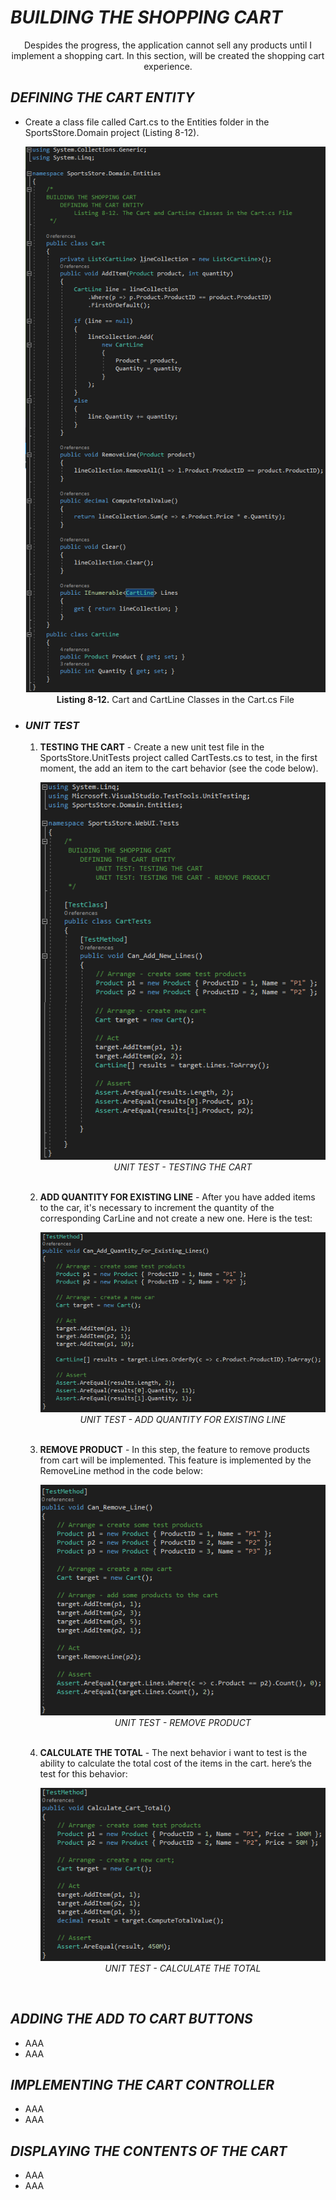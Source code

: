 <h1><i>BUILDING THE SHOPPING CART</i></h1>
<p align="center">
	Despides the progress, the application cannot sell any products until I implement a shopping cart. In this section, will be created the shopping cart experience.
</p>

<h2><i>DEFINING THE CART ENTITY</i></h2>
<ul>
	<li>
		Create a class file called Cart.cs to the Entities folder in the SportsStore.Domain project (Listing 8-12).
		<p align="center">
			<img src="Pictures/Listing 8-12.png" /><br />
			<b>Listing 8-12.</b> Cart and CartLine Classes in the Cart.cs File
		</p>
	</li>
	<li>
		<h3><i>UNIT TEST</i></h3>
		<ol>
			<li>
				<b>TESTING THE CART</b> - Create a new unit test file in the SportsStore.UnitTests project called CartTests.cs to test, in the first moment, the add an item to the cart behavior (see the code below).<br />
				<p align="center">
					<img src="Pictures/UT_TESTING_THE_CART.png" /><br />
					<i>UNIT TEST - TESTING THE CART</i>
				</p><br />				
			</li>
			<li>
				<b>ADD QUANTITY FOR EXISTING LINE</b> - After you have added items to the car, it's necessary to increment the quantity of the corresponding CarLine and not create a new one. Here is the test:<br />
				<p align="center">
					<img src="Pictures/UT_ADD_QTT_FOR_EXISTING_LINE.png" /><br />
					<i>UNIT TEST - ADD QUANTITY FOR EXISTING LINE</i>
				</p><br />
			</li>
			<li>
				<b>REMOVE PRODUCT</b> - In this step, the feature to remove products from cart will be implemented. This feature is implemented by the RemoveLine method in the code below:<br />
				<p align="center">
					<img src="Pictures/UT_TESTING_THE_CART_REMOVE_PRODUCT.png" /><br />
					<i>UNIT TEST - REMOVE PRODUCT</i>
				</p><br />	
			</li>
			<li>
				<b>CALCULATE THE TOTAL</b> - The next behavior i want to test is the ability to calculate the total cost of the items in the cart. here’s the test for
				this behavior:<br />
				<p align="center">
					<img src="Pictures/UT_TESTING_THE_CART_CALCULATE_TOTAL.png" /><br />
					<i>UNIT TEST - CALCULATE THE TOTAL</i>
				</p><br />
			</li>
		</ol>
	</li>
</ul>

<h2><i>ADDING THE ADD TO CART BUTTONS</i></h2>
<ul>
	<li>AAA</li>
	<li>AAA</li>
</ul>

<h2><i>IMPLEMENTING THE CART CONTROLLER</i></h2>
<ul>
	<li>AAA</li>
	<li>AAA</li>
</ul>

<h2><i>DISPLAYING THE CONTENTS OF THE CART</i></h2>
<ul>
	<li>AAA</li>
	<li>AAA</li>
</ul>
	
	
	
	
  
